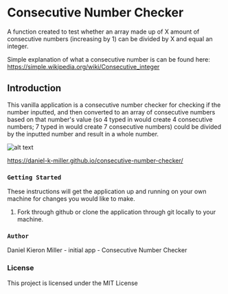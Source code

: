 # Consecutive Number Checker
A function created to test whether an array made up of X amount of consecutive numbers (increasing by 1) can be divided by X and equal an integer.

Simple explanation of what a consecutive number is can be found here: https://simple.wikipedia.org/wiki/Consecutive_integer

## Introduction
This vanilla application is a consecutive number checker for checking if the number inputted, 
and then converted to an array of consecutive numbers based on that number's value (so 4 typed in would create 4 consecutive numbers;
7 typed in would create 7 consecutive numbers) could be divided by the inputted number and result in a whole number.

![alt text](https://github.com/Daniel-K-Miller/consecutive-numbers-function/blob/master/preview.png?raw=true)

https://daniel-k-miller.github.io/consecutive-number-checker/

### `Getting Started`

These instructions will get the application up and running on your own machine for changes you would like to make.

1. Fork through github or clone the application through git locally to your machine.

### `Author`

Daniel Kieron Miller - initial app - Consecutive Number Checker

### License

This project is licensed under the MIT License
